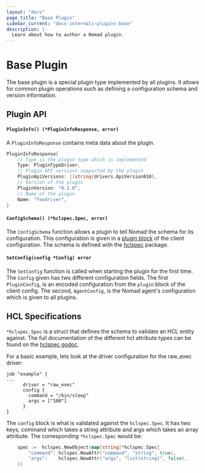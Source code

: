 ```yaml
---
layout: "docs"
page_title: "Base Plugin"
sidebar_current: "docs-internals-plugins-base"
description: |-
  Learn about how to author a Nomad plugin.
---
```


# Base Plugin

The base plugin is a special plugin type implemented by all plugins. It allows
for common plugin operations such as defining a configuration schema and
version information.

## Plugin API

#### `PluginInfo() (*PluginInfoResponse, error)`

A `PluginInfoResponse` contains meta data about the plugin.

```go
PluginInfoResponse{
    // Type is the plugin type which is implemented
    Type: PluginTypeDriver,
    // Plugin API versions supported by the plugin
    PluginApiVersions: []string{drivers.ApiVersion010},
    // Version of the plugin
    PluginVersion: "0.1.0",
    // Name of the plugin
    Name: "foodriver",
}
```

#### `ConfigSchema() (*hclspec.Spec, error)`

The `ConfigSchema` function allows a plugin to tell Nomad the schema for its
configuration. This configuration is given in a [plugin block][pluginblock] of
the client configuration. The schema is defined with the [hclspec][hclspec]
package.

#### `SetConfig(config *Config) error`

The `SetConfig` function is called when starting the plugin for the first
time. The `Config` given has two different configuration fields. The first
`PluginConfig`, is an encoded configuration from the `plugin` block of the
client config. The second, `AgentConfig`, is the Nomad agent's configuration
which is given to all plugins.

## HCL Specifications

`*hclspec.Spec` is a struct that defines the schema to validate an HCL entity
against. The full documentation of the different hcl attribute types can be
found on the [hclspec godoc][hclspec].

For a basic example, lets look at the driver configuration for the raw_exec
driver:

```hcl
job "example" {
...
      driver = "raw_exec"
      config {
        command = "/bin/sleep"
        args = ["100"] 
      }
}
```

The `config` block is what is validated against the `hclspec.Spec`. It has two
keys, command which takes a string attribute and args which takes an array
attribute. The corresponding `*hclspec.Spec` would be:

```go
    spec :=  hclspec.NewObject(map[string]*hclspec.Spec{
		"command": hclspec.NewAttr("command", "string", true),
		"args":    hclspec.NewAttr("args", "list(string)", false),
	})
```


[hclspec]: https://godoc.org/github.com/hashicorp/nomad/plugins/shared/hclspec
[pluginblock]: /docs/configuration/plugin.html
